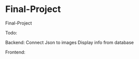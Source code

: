 # Final-Project
Final-Project


Todo:



Backend:
Connect Json to images
Display info from database


Frontend: